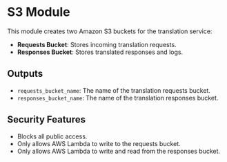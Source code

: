 # S3 Module

This module creates two Amazon S3 buckets for the translation service:

- **Requests Bucket**: Stores incoming translation requests.
- **Responses Bucket**: Stores translated responses and logs.

## Outputs

- `requests_bucket_name`: The name of the translation requests bucket.
- `responses_bucket_name`: The name of the translation responses bucket.

## Security Features

- Blocks all public access.
- Only allows AWS Lambda to write to the requests bucket.
- Only allows AWS Lambda to write and read from the responses bucket.
